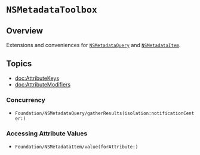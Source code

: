 # ``NSMetadataToolbox``

## Overview

Extensions and conveniences for
[`NSMetadataQuery`](https://developer.apple.com/documentation/foundation/nsmetadataquery)
and
[`NSMetadataItem`](https://developer.apple.com/documentation/foundation/nsmetadataitem)\.


## Topics

- <doc:AttributeKeys>
- <doc:AttributeModifiers>


### Concurrency

- ``Foundation/NSMetadataQuery/gatherResults(isolation:notificationCenter:)``


### Accessing Attribute Values

- ``Foundation/NSMetadataItem/value(forAttribute:)``
